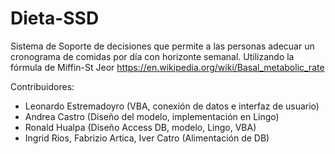 # Dieta-SSD
Sistema de Soporte de decisiones que permite a las personas adecuar un cronograma de comidas por día con horizonte semanal. Utilizando la fórmula de Miffin-St Jeor https://en.wikipedia.org/wiki/Basal_metabolic_rate

Contribuidores:
- Leonardo Estremadoyro (VBA, conexión de datos e interfaz de usuario)
- Andrea Castro (Diseño del modelo, implementación en Lingo)
- Ronald Hualpa (Diseño Access DB, modelo, Lingo, VBA)
- Ingrid Rios, Fabrizio Artica, Iver Catro (Alimentación de DB)
